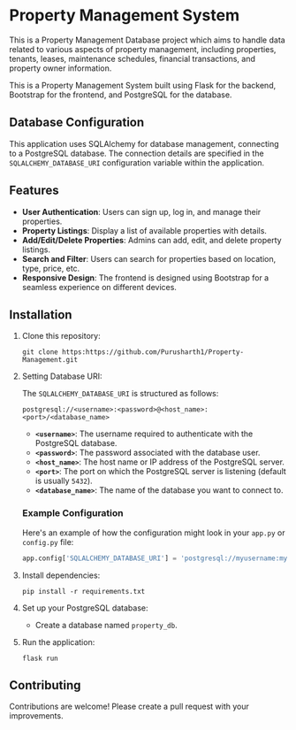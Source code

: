 # Property Management System
This is a Property Management Database project which aims to handle data related to various aspects of property management, including properties, tenants, leases, maintenance schedules, financial transactions, and property owner information.

This is a Property Management System built using Flask for the backend, Bootstrap for the frontend, and PostgreSQL for the database.

## Database Configuration

This application uses SQLAlchemy for database management, connecting to a PostgreSQL database. The connection details are specified in the `SQLALCHEMY_DATABASE_URI` configuration variable within the application.

## Features

- **User Authentication**: Users can sign up, log in, and manage their properties.
- **Property Listings**: Display a list of available properties with details.
- **Add/Edit/Delete Properties**: Admins can add, edit, and delete property listings.
- **Search and Filter**: Users can search for properties based on location, type, price, etc.
- **Responsive Design**: The frontend is designed using Bootstrap for a seamless experience on different devices.

## Installation

1. Clone this repository:
   ```
   git clone https:https://github.com/Purusharth1/Property-Management.git
   ```

2. Setting Database URI:

   The `SQLALCHEMY_DATABASE_URI` is structured as follows:

   ```
   postgresql://<username>:<password>@<host_name>:<port>/<database_name>
   ```

   - **`<username>`**: The username required to authenticate with the PostgreSQL database.
   - **`<password>`**: The password associated with the database user.
   - **`<host_name>`**: The host name or IP address of the PostgreSQL server.
   - **`<port>`**: The port on which the PostgreSQL server is listening (default is usually `5432`).
   - **`<database_name>`**: The name of the database you want to connect to.

   ### Example Configuration

    Here's an example of how the configuration might look in your `app.py` or `config.py` file:

    ```python
    app.config['SQLALCHEMY_DATABASE_URI'] = 'postgresql://myusername:mypassword@localhost:5432/mydatabase'
    ```


3. Install dependencies:
   ```
   pip install -r requirements.txt
   ```

4. Set up your PostgreSQL database:
   - Create a database named `property_db`.

5. Run the application:
   ```
   flask run
   ```

## Contributing

Contributions are welcome! Please create a pull request with your improvements.
